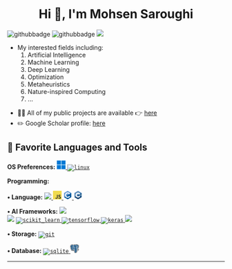 <h1 align="center">Hi 👋, I'm Mohsen Saroughi</h1>

<!--
Test
**MohsenSaroughi/MohsenSaroughi** is a ✨ _special_ ✨ repository because its `README.md` (this file) appears on your GitHub profile.

Here are some ideas to get you started:

- 🔭 I’m currently working on ...
- 🌱 I’m currently learning ...
- 👯 I’m looking to collaborate on ...
- 🤔 I’m looking for help with ...
- 💬 Ask me about ...
- 📫 How to reach me: ...
- 😄 Pronouns: ...
- ⚡ Fun fact: ...
-->

![githubbadge](https://img.shields.io/github/followers/MohsenSaroughi?style=social)
![githubbadge](https://img.shields.io/github/stars/MohsenSaroughi?style=social)
![](https://komarev.com/ghpvc/?username=MohsenSaroughi&color=brightgreen&style=flat)

* My interested fields including: 
    1. Artificial Intelligence
    2. Machine Learning
    3. Deep Learning
    4. Optimization
    5. Metaheuristics
    6. Nature-inspired Computing
    7. ...

- 👨‍💻 All of my public projects are available 👉  [here](https://github.com/MohsenSaroughi?tab=repositories)
- ✏️ Google Scholar profile: [here](https://scholar.google.com/citations?user=tJ8beTgAAAAJ&hl=en)
<!--
- 🌐 My website address **https://MohsenSaroughi.github.io/**
- 📫 Looking for collaboration, contact me **https://www.telegram.me/ezraile**
-->

## :wrench: Favorite Languages and Tools


**OS Preferences:**
<a href="https://www.microsoft.com/en-us/windows?r=1" target="_blank">
    <code><img height="20" src="https://raw.githubusercontent.com/github/explore/master/topics/windows/windows.png" alt="linux"></code>
</a>
<a href="https://www.linux.org/" target="_blank">
    <code><img height="20" src="https://upload.wikimedia.org/wikipedia/commons/3/35/Tux.svg" alt="linux"></code>
</a>


**Programming:**

**• Language:**
<a href="https://www.python.org/" target="_blank">
    <code><img height="20" src="https://www.python.org/static/apple-touch-icon-precomposed.png"></code>
</a>
<a href="https://developer.mozilla.org/en-US/docs/Web/JavaScript" target="_blank">
    <code><img height="20" src="https://raw.githubusercontent.com/github/explore/master/topics/javascript/javascript.png" alt="javascript"></code>
</a>
<a href="https://www.cprogramming.com/" target="_blank">
    <code><img height="20" src="https://raw.githubusercontent.com/devicons/devicon/master/icons/c/c-original.svg" alt="C"></code>
</a>
<a href="https://isocpp.org/" target="_blank">
    <code><img height="20" src="https://raw.githubusercontent.com/github/explore/master/topics/cpp/cpp.png" alt="C++"></code>
</a>


**• AI Frameworks:**
<a href="https://numpy.org/" target="_blank">
	<code><img height="20" src="https://upload.wikimedia.org/wikipedia/commons/1/1a/NumPy_logo.svg"></code>
</a>
<a href="https://pandas.pydata.org/" target="_blank"><code>
    <img height="30" src="https://raw.githubusercontent.com/valohai/ml-logos/master/pandas.svg"></code></a>
<a href="https://scikit-learn.org/" target="_blank">
    <code><img height="20" src="https://upload.wikimedia.org/wikipedia/commons/0/05/Scikit_learn_logo_small.svg" alt="scikit_learn"></code>
</a>
<a href="https://www.tensorflow.org" target="_blank">
    <code><img height="20" src="https://www.vectorlogo.zone/logos/tensorflow/tensorflow-icon.svg" alt="tensorflow"></code>
</a>
<a href="https://keras.io/" target="_blank">
    <code><img height="20" src="https://raw.githubusercontent.com/valohai/ml-logos/master/keras.svg" alt="keras"></code>
</a>
<a href="https://pytorch.org/" target="_blank">
    <code><img height="20" src="https://raw.githubusercontent.com/pytorch/pytorch/master/docs/source/_static/img/pytorch-logo-dark.png"></code></a>


**• Storage:**
<a href="https://git-scm.com/" target="_blank">
    <code><img height="20" src="https://www.vectorlogo.zone/logos/git-scm/git-scm-icon.svg" alt="git"></code>
</a>


**• Database:**
<a href="https://www.sqlite.org/" target="_blank">
    <code><img height="20" src="https://www.vectorlogo.zone/logos/sqlite/sqlite-icon.svg" alt="sqlite"></code>
</a>
<a href="https://www.postgresql.org/" target="_blank">
    <code><img height="20" src="https://raw.githubusercontent.com/github/explore/master/topics/postgresql/postgresql.png" alt="mongodb"></code>
</a>

---

